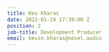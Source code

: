 ```yaml
---
title: Kev Kharas
date: 2022-01-24 17:39:00 Z
position: 2
job-title: Development Producer
email: kevin.kharas@novel.audio
---
```


